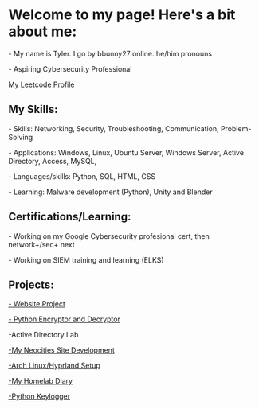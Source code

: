 <h1>Welcome to my page! Here's a bit about me:</h1>
<p>- My name is Tyler. I go by bbunny27 online. he/him pronouns</p>
<p>- Aspiring Cybersecurity Professional</p>
<a href="https://leetcode.com/bbunny27/">My Leetcode Profile</a>
<h2>My Skills:</h2>
<p>- Skills: Networking, Security, Troubleshooting, Communication, Problem-Solving </p>
<p>- Applications: Windows, Linux, Ubuntu Server, Windows Server, Active Directory, Access, MySQL,  </p>
<p>- Languages/skills: Python, SQL, HTML, CSS</p>
<p>- Learning: Malware development (Python), Unity and Blender</p>
<h2>Certifications/Learning:</h2>
<p>- Working on my Google Cybersecurity profesional cert, then network+/sec+ next</p>
<p>- Working on SIEM training and learning (ELKS)</p>
<H2>Projects:</H2>
<p><a href="https://github.com/bbunny27/MyWebsite">- Website Project</a></p>
<p><a href="https://github.com/bbunny27/pyencryptdecrypt">- Python Encryptor and Decryptor</a></p>
<p>-Active Directory Lab</p>
<p><a href="https://github.com/bbunny27/NeoCitiesSite">-My Neocities Site Development</p>
<p><a href="https://github.com/bbunny27/MyHyprlandSetup">-Arch Linux/Hyprland Setup</a></p>
<p><a href="https://github.com/bbunny27/HomeLabSetup">-My Homelab Diary</a></p>
<p><a href="https://github.com/bbunny27/Simple-Python-Keylogger">-Python Keylogger</a></p>
